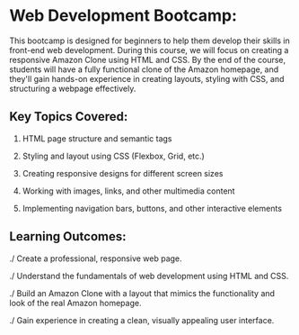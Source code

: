 # Web Development Bootcamp:

This bootcamp is designed for beginners to help them develop their skills in front-end web development. During this course, we will focus on creating a responsive Amazon Clone using HTML and CSS. By the end of the course, students will have a fully functional clone of the Amazon homepage, and they'll gain hands-on experience in creating layouts, styling with CSS, and structuring a webpage effectively.

## Key Topics Covered:

1) HTML page structure and semantic tags

2) Styling and layout using CSS (Flexbox, Grid, etc.)

3) Creating responsive designs for different screen sizes

4) Working with images, links, and other multimedia content

5) Implementing navigation bars, buttons, and other interactive elements

## Learning Outcomes:

 ./ Create a professional, responsive web page.

 ./ Understand the fundamentals of web development using HTML and CSS.

 ./ Build an Amazon Clone with a layout that mimics the functionality and look of the real Amazon homepage.

 ./ Gain experience in creating a clean, visually appealing user interface.
